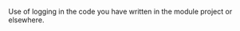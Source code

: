<panel type="warning" header="`W7.5a` Can explain logging :star::star:" expanded no-close>
  <include src="../../book/errorHandling/logging/what/full.md" boilerplate />
<!-- TODO: add evidence -->
</panel>

<!-- ==================================================================================================== -->

<panel type="warning" header="`W7.5b` Can use logging :star::star:" expanded no-close>
  <include src="../../book/errorHandling/logging/how/full.md" boilerplate />
  <panel header=":dart: Evidence" expanded>

Use of logging in the code you have written in the module project or elsewhere.

  </panel>
</panel>
